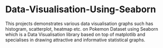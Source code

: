 # Data-Visualisation-Using-Seaborn

This projects demonstrates various data visualisation graphs such has histogram, scatterplot, heatmap etc. on Pokemon Dataset using Seaborn which is a Data Visualisation library based on top of matplotlib and specialises in drawing attractive and informative statistical graphs.
